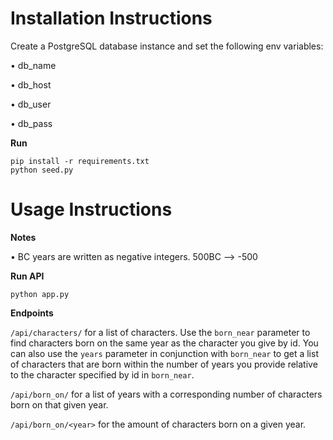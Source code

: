 # Installation Instructions
Create a PostgreSQL database instance and set the following env variables:

  • db_name

  • db_host

  • db_user

  • db_pass

**Run**

```
pip install -r requirements.txt
python seed.py
```

# Usage Instructions

**Notes**

  • BC years are written as negative integers. 500BC —> -500

**Run API**

```
python app.py
```

**Endpoints**

`/api/characters/` for a list of characters. Use the `born_near` parameter to find characters born on the same year as the character you give by id. You can also use the `years` parameter in conjunction with `born_near` to get a list of characters that are born within the number of years you provide relative to the character specified by id in `born_near`.

`/api/born_on/` for a list of years with a corresponding number of characters born on that given year.

`/api/born_on/<year>` for the amount of characters born on a given year.
